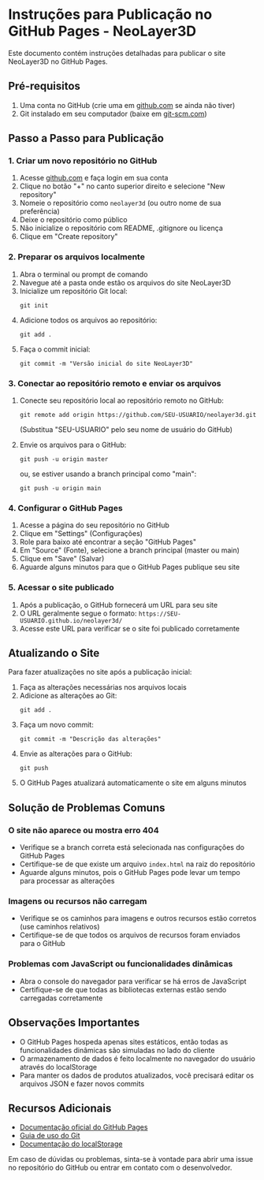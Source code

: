 # Instruções para Publicação no GitHub Pages - NeoLayer3D

Este documento contém instruções detalhadas para publicar o site NeoLayer3D no GitHub Pages.

## Pré-requisitos

1. Uma conta no GitHub (crie uma em [github.com](https://github.com) se ainda não tiver)
2. Git instalado em seu computador (baixe em [git-scm.com](https://git-scm.com/downloads))

## Passo a Passo para Publicação

### 1. Criar um novo repositório no GitHub

1. Acesse [github.com](https://github.com) e faça login em sua conta
2. Clique no botão "+" no canto superior direito e selecione "New repository"
3. Nomeie o repositório como `neolayer3d` (ou outro nome de sua preferência)
4. Deixe o repositório como público
5. Não inicialize o repositório com README, .gitignore ou licença
6. Clique em "Create repository"

### 2. Preparar os arquivos localmente

1. Abra o terminal ou prompt de comando
2. Navegue até a pasta onde estão os arquivos do site NeoLayer3D
3. Inicialize um repositório Git local:
   ```
   git init
   ```
4. Adicione todos os arquivos ao repositório:
   ```
   git add .
   ```
5. Faça o commit inicial:
   ```
   git commit -m "Versão inicial do site NeoLayer3D"
   ```

### 3. Conectar ao repositório remoto e enviar os arquivos

1. Conecte seu repositório local ao repositório remoto no GitHub:
   ```
   git remote add origin https://github.com/SEU-USUARIO/neolayer3d.git
   ```
   (Substitua "SEU-USUARIO" pelo seu nome de usuário do GitHub)

2. Envie os arquivos para o GitHub:
   ```
   git push -u origin master
   ```
   ou, se estiver usando a branch principal como "main":
   ```
   git push -u origin main
   ```

### 4. Configurar o GitHub Pages

1. Acesse a página do seu repositório no GitHub
2. Clique em "Settings" (Configurações)
3. Role para baixo até encontrar a seção "GitHub Pages"
4. Em "Source" (Fonte), selecione a branch principal (master ou main)
5. Clique em "Save" (Salvar)
6. Aguarde alguns minutos para que o GitHub Pages publique seu site

### 5. Acessar o site publicado

1. Após a publicação, o GitHub fornecerá um URL para seu site
2. O URL geralmente segue o formato: `https://SEU-USUARIO.github.io/neolayer3d/`
3. Acesse este URL para verificar se o site foi publicado corretamente

## Atualizando o Site

Para fazer atualizações no site após a publicação inicial:

1. Faça as alterações necessárias nos arquivos locais
2. Adicione as alterações ao Git:
   ```
   git add .
   ```
3. Faça um novo commit:
   ```
   git commit -m "Descrição das alterações"
   ```
4. Envie as alterações para o GitHub:
   ```
   git push
   ```
5. O GitHub Pages atualizará automaticamente o site em alguns minutos

## Solução de Problemas Comuns

### O site não aparece ou mostra erro 404

- Verifique se a branch correta está selecionada nas configurações do GitHub Pages
- Certifique-se de que existe um arquivo `index.html` na raiz do repositório
- Aguarde alguns minutos, pois o GitHub Pages pode levar um tempo para processar as alterações

### Imagens ou recursos não carregam

- Verifique se os caminhos para imagens e outros recursos estão corretos (use caminhos relativos)
- Certifique-se de que todos os arquivos de recursos foram enviados para o GitHub

### Problemas com JavaScript ou funcionalidades dinâmicas

- Abra o console do navegador para verificar se há erros de JavaScript
- Certifique-se de que todas as bibliotecas externas estão sendo carregadas corretamente

## Observações Importantes

- O GitHub Pages hospeda apenas sites estáticos, então todas as funcionalidades dinâmicas são simuladas no lado do cliente
- O armazenamento de dados é feito localmente no navegador do usuário através do localStorage
- Para manter os dados de produtos atualizados, você precisará editar os arquivos JSON e fazer novos commits

## Recursos Adicionais

- [Documentação oficial do GitHub Pages](https://docs.github.com/pt/pages)
- [Guia de uso do Git](https://git-scm.com/book/pt-br/v2)
- [Documentação do localStorage](https://developer.mozilla.org/pt-BR/docs/Web/API/Window/localStorage)

Em caso de dúvidas ou problemas, sinta-se à vontade para abrir uma issue no repositório do GitHub ou entrar em contato com o desenvolvedor.
